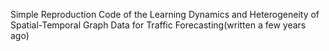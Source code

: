Simple Reproduction Code of the Learning Dynamics and Heterogeneity of  Spatial-Temporal Graph Data for Traffic  Forecasting(written a few years ago)
